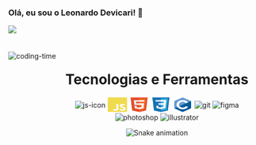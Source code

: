 
### Olá, eu sou o Leonardo Devicari! 👋

<div>
  <img width="400px" src="https://github-readme-stats.vercel.app/api/top-langs/?username=Leonardoddev&layout=compact&langs_count=16&theme=great-gatsby"/>
</div>
<br>

<div  align="center"> 
  <div style="display: inline_block"><br>
    <img align="left" height="250" alt="coding-time" src="code.gif">
    <h1 align="center">Tecnologias e Ferramentas</h1>
    <img align="center" height="30" width="40" alt="js-icon" <img src="https://cdn.jsdelivr.net/gh/devicons/devicon@latest/icons/vscode/vscode-original.svg" />
    <img align="center" height="30" width="40" alt="js-icon"  src="https://raw.githubusercontent.com/devicons/devicon/master/icons/javascript/javascript-plain.svg">
    <img align="center" height="30" width="40" alt="html-icon" src="https://raw.githubusercontent.com/devicons/devicon/master/icons/html5/html5-original.svg">
    <img align="center" height="30" width="40" alt="css-icon" src="https://raw.githubusercontent.com/devicons/devicon/master/icons/css3/css3-original.svg">
    <img align="center" height="30" width="40" alt="c-icon" src="https://raw.githubusercontent.com/devicons/devicon/master/icons/c/c-original.svg">
    <img align="center" height="30" width="40" alt="git" src="https://cdn.jsdelivr.net/gh/devicons/devicon@latest/icons/git/git-original.svg" />
    <img align="center" height="30" width="40" alt="figma" src="https://cdn.jsdelivr.net/gh/devicons/devicon@latest/icons/figma/figma-original.svg" />
    <img align="center" height="30" width="40" alt="photoshop" src="https://cdn.jsdelivr.net/gh/devicons/devicon@latest/icons/photoshop/photoshop-original.svg" />
    <img align="center" height="30" width="40" alt="illustrator" <img src="https://cdn.jsdelivr.net/gh/devicons/devicon@latest/icons/illustrator/illustrator-plain.svg" />
        
   </div>
    
  
![Snake animation](https://github.com/LuigiGF/LuigiGF/blob/output/github-contribution-grid-snake.svg)
